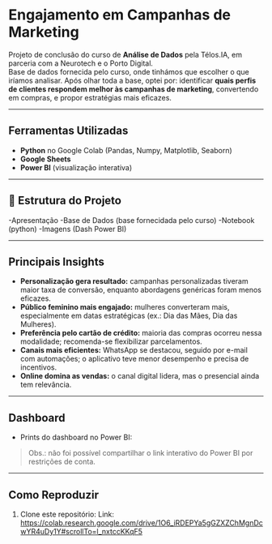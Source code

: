 #  Engajamento em Campanhas de Marketing

Projeto de conclusão do curso de **Análise de Dados** pela Télos.IA, em parceria com a Neurotech e o Porto Digital.  
Base de dados fornecida pelo curso, onde tinhámos que escolher o que iríamos analisar.
Após olhar toda a base, optei por: identificar **quais perfis de clientes respondem melhor às campanhas de marketing**, convertendo em compras, e propor estratégias mais eficazes.

---

## Ferramentas Utilizadas
- **Python** no Google Colab (Pandas, Numpy, Matplotlib, Seaborn)
- **Google Sheets**
- **Power BI** (visualização interativa)

---

## 📂 Estrutura do Projeto
-Apresentação
-Base de Dados (base fornecidada pelo curso)
-Notebook (python)
-Imagens (Dash Power BI)


---

## Principais Insights
- **Personalização gera resultado:** campanhas personalizadas tiveram maior taxa de conversão, enquanto abordagens genéricas foram menos eficazes.  
- **Público feminino mais engajado:** mulheres converteram mais, especialmente em datas estratégicas (ex.: Dia das Mães, Dia das Mulheres).  
- **Preferência pelo cartão de crédito:** maioria das compras ocorreu nessa modalidade; recomenda-se flexibilizar parcelamentos.  
- **Canais mais eficientes:** WhatsApp se destacou, seguido por e-mail com automações; o aplicativo teve menor desempenho e precisa de incentivos.  
- **Online domina as vendas:** o canal digital lidera, mas o presencial ainda tem relevância.  

---

##  Dashboard
- Prints do dashboard no Power BI:  
> Obs.: não foi possível compartilhar o link interativo do Power BI por restrições de conta.

---

## Como Reproduzir
1. Clone este repositório:
   Link: https://colab.research.google.com/drive/1O6_iRDEPYa5gGZXZChMgnDcwYR4uDy1Y#scrollTo=l_nxtccKKqF5
   

